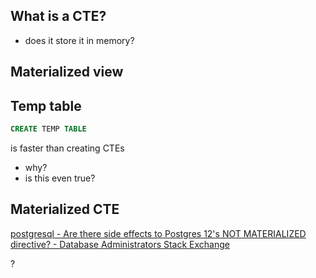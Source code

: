 ## What is a CTE?

- does it store it in memory?


## Materialized view

## Temp table
```sql
CREATE TEMP TABLE
```

is faster than creating CTEs

-   why?
-   is this even true?


## Materialized CTE

[postgresql - Are there side effects to Postgres 12's NOT MATERIALIZED directive? - Database Administrators Stack Exchange](https://dba.stackexchange.com/questions/257014/are-there-side-effects-to-postgres-12s-not-materialized-directive)

?